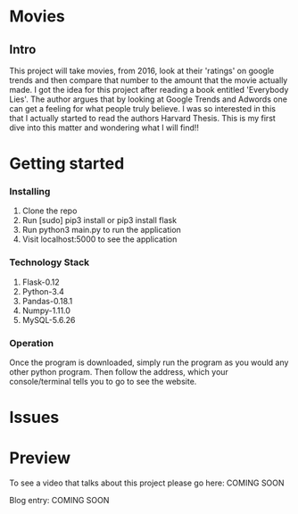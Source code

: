 # Movies 
## Intro

This project will take movies, from 2016, look at their 'ratings' on google trends and then compare that number to the amount that the movie actually made. I got the idea for this project after reading a book entitled 'Everybody Lies'. The author argues that by looking at Google Trends and Adwords one can get a feeling for what people truly believe. I was so interested in this that I actually started to read the authors Harvard Thesis. This is my first dive into this matter and wondering what I will find!!



# Getting started
### Installing

1. Clone the repo
2. Run [sudo] pip3 install or pip3 install flask
3. Run python3 main.py to run the application
6. Visit localhost:5000 to see the application

### Technology Stack

1. Flask-0.12
2. Python-3.4
3. Pandas-0.18.1
4. Numpy-1.11.0
5. MySQL-5.6.26

### Operation

Once the program is downloaded, simply run the program as you would any other python program.
Then follow the address, which your console/terminal tells you to go to see the
website.

# Issues


# Preview

To see a video that talks about this project please go here: COMING SOON

Blog entry: COMING SOON
